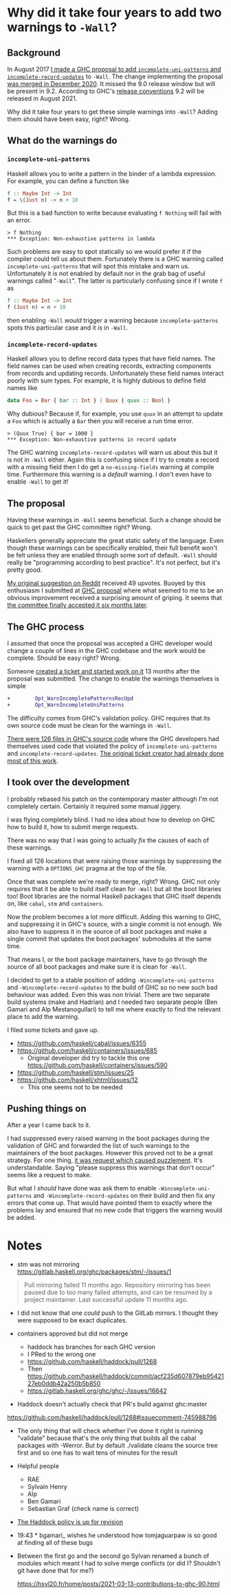 # Why did it take four years to add two warnings to `-Wall`?

## Background

In August 2017 [I made a GHC proposal to add `incomplete-uni-patterns`
and
`incomplete-record-updates`](https://github.com/ghc-proposals/ghc-proposals/pull/71)
to `-Wall`.  The change implementing the proposal [was merged in
December
2020](https://gitlab.haskell.org/ghc/ghc/-/merge_requests/4614).  It
missed the 9.0 release window but will be present in 9.2.  According
to GHC's [release
conventions](https://gitlab.haskell.org/ghc/ghc/-/wikis/working-conventions/releases)
9.2 will be released in August 2021.

Why did it take four years to get these simple warnings into `-Wall`?
Adding them should have been easy, right?  Wrong.

## What do the warnings do

### `incomplete-uni-patterns`

Haskell allows you to write a pattern in the binder of a lambda
expression.  For example, you can define a function like

```haskell
f :: Maybe Int -> Int
f = \(Just n) -> n + 10
```

But this is a bad function to write because evaluating `f Nothing`
will fail with an error.

```
> f Nothing
*** Exception: Non-exhaustive patterns in lambda
```

Such problems are easy to spot statically so we would prefer it if the
compiler could tell us about them.  Fortunately there is a GHC warning
called `incomplete-uni-patterns` that will spot this mistake and warn
us.  Unfortunately it is not enabled by default nor in the grab bag of
useful warnings called "`-Wall`".  The latter is particularly
confusing since if I wrote `f` as

```haskell
f :: Maybe Int -> Int
f (Just n) = n + 10
```

then enabling `-Wall` *would* trigger a warning because
`incomplete-patterns` spots this particular case and it *is* in
`-Wall`.

### `incomplete-record-updates`

Haskell allows you to define record data types that have field names.
The field names can be used when creating records, extracting
components from records and updating records.  Unfortunately these
field names interact poorly with sum types.  For example, it is highly
dubious to define field names like

```haskell
data Foo = Bar { bar :: Int } | Quux { quux :: Bool }
```

Why dubious?  Because if, for example, you use `quux` in an attempt to
update a `Foo` which is actually a `Bar` then you will receive a run
time error.

```
> (Quux True) { bar = 1000 }
*** Exception: Non-exhaustive patterns in record update
```

The GHC warning `incomplete-record-updates` will warn us about this
but it is not in `-Wall` either.  Again this is confusing since if I
try to create a record with a missing field then I do get a
`no-missing-fields` warning at compile time.  Furthermore this warning
is a *default* warning.  I don't even have to enable `-Wall` to get
it!

## The proposal

Having these warnings in `-Wall` seems beneficial. Such a change
should be quick to get past the GHC committee right?  Wrong.

Haskellers generally appreciate the great static safety of the
language.  Even though these warnings can be specifically enabled,
their full benefit won't be felt unless they are enabled through some
sort of default.  `-Wall` should really be "programming according to
best practice".  It's not perfect, but it's pretty good.

[My original suggestion on
Reddit](https://www.reddit.com/r/haskell/comments/6q9tcp/ghc_warnings_you_should_use_in_addition_to_wall/dkvrk0e/)
received 49 upvotes.  Buoyed by this enthusiasm I submitted at [GHC
proposal](https://github.com/ghc-proposals/ghc-proposals/pull/71)
where what seemed to me to be an obvious improvement received a
surprising amount of griping.  It seems that [the committee finally
accepted it six months
later](https://github.com/ghc-proposals/ghc-proposals/pull/71#issuecomment-364714258).

## The GHC process

I assumed that once the proposal was accepted a GHC developer would
change a couple of lines in the GHC codebase and the work would be
complete.  Should be easy right?  Wrong.

Someone [created a ticket and started work on
it](https://gitlab.haskell.org/ghc/ghc/-/issues/15656) 13 months after
the proposal was submitted.  The change to enable the warnings
themselves is simple

```patch
+        Opt_WarnIncompletePatternsRecUpd
+        Opt_WarnIncompleteUniPatterns
```

The difficulty comes from GHC's validation policy.  GHC requires that
its own source code must be clean for the warnings in `-Wall`.

[There were 126 files in GHC's source
code](https://gitlab.haskell.org/ghc/ghc/-/commit/4bada77d5882974514d85d4bd0fd4e1801dad755)
where the GHC developers had themselves used code that violated the
policy of `incomplete-uni-patterns` and `incomplete-record-updates`.
[The original ticket creator had already done most of this
work](https://gitlab.haskell.org/ghc/ghc/-/merge_requests/181).


## I took over the development

I probably rebased his patch on the contemporary master although I'm
not completely certain.  Certainly it required some manual jiggery.

I was flying completely blind.  I had no idea about how to develop on
GHC how to build it, how to submit merge requests.

There was no way that I was going to actually *fix* the causes of each
of these warnings.

I fixed all 126 locations that were raising those warnings by
suppressing the warning with a `OPTIONS_GHC` pragma at the top of the
file.

Once that was complete we're ready to merge, right?  Wrong.  GHC not
only requires that it be able to build itself clean for `-Wall` but
all the boot libraries too!  Boot libraries are the normal Haskell
packages that GHC itself depends on, like `cabal`, `stm` and
`containers`.

Now the problem becomes a lot more difficult.  Adding this warning to
GHC, and suppressing it in GHC's source, with a single commit is not
enough.  We also have to suppress it in the source of all boot
packages and make a single commit that updates the boot packages'
submodules at the same time.

That means I, or the boot package maintainers, have to go through the
source of all boot packages and make sure it is clean for `-Wall`.

I decided to get to a stable position of adding
`-Wincomplete-uni-patterns` and `-Wincomplete-record-updates` to the
build of GHC so no new such bad behaviour was added.  Even this was
non trivial.  There are two separate build systems (make and Hadrian)
and I needed two separate people (Ben Gamari and Alp Mestanogullari)
to tell me where exactly to find the relevant place to add the
warning.

I filed some tickets and gave up.

  * <https://github.com/haskell/cabal/issues/6355>
  * <https://github.com/haskell/containers/issues/685>
      * Original developer did try to tackle this one
        <https://github.com/haskell/containers/issues/590>
  * <https://github.com/haskell/stm/issues/25>
  * <https://github.com/haskell/xhtml/issues/12>
      * This one seems not to be needed

## Pushing things on

After a year I came back to it.

I had suppressed every raised warning in the boot packages during the
validation of GHC and forwarded the list of such warnings to the
maintainers of the boot packages.  However this proved not to be a
great strategy.  For one thing, [it was request which caused
puzzlement](https://github.com/haskell/cabal/issues/6355#issuecomment-554724281).
It's understandable.  Saying "please suppress this warnings that don't
occur" seems like a request to make.

But what I *should* have done was ask them to enable
`-Wincomplete-uni-patterns` and `-Wincomplete-record-updates` on their
build and then fix any errors that come up. That would have pointed
them to exactly where the problems lay and ensured that no new code
that triggers the warning would be added.

# Notes


* stm was not mirroring https://gitlab.haskell.org/ghc/packages/stm/-/issues/1

> Pull mirroring failed 11 months ago.  Repository mirroring has been
> paused due to too many failed attempts, and can be resumed by a
> project maintainer.  Last successful update 11 months ago.

* I did not know that one *could* push to the GitLab mirrors.  I
  thought they were supposed to be exact duplicates.

* containers approved but did not merge
  * haddock has branches for each GHC version
  * I PRed to the wrong one
  * https://github.com/haskell/haddock/pull/1268
  * Then https://github.com/haskell/haddock/commit/acf235d607879eb9542127eb0ddb42a250b5b850
  * https://gitlab.haskell.org/ghc/ghc/-/issues/16642

* Haddock doesn't actually check that PR's build against ghc:master

https://github.com/haskell/haddock/pull/1268#issuecomment-745988796

* The only thing that will check whether I've done it right is running
  "validate" because that's the only thing that builds all the cabal
  packages with -Werror.  But by default ./validate cleans the source
  tree first and so one has to wait tens of minutes for the result

* Helpful people
  * RAE
  * Sylvain Henry
  * Alp
  * Ben Gamari
  * Sebastian Graf (check name is correct)

* [The Haddock policy is up for
  revision](https://hackmd.io/zXC78N8JTPi34BTXHBaFgg)

* 19:43  * bgamari_ wishes he understood how tomjaguarpaw is so good at finding all of these bugs

* Between the first go and the second go Sylvan renamed a bunch of
  modules which meant I had to solve merge conflicts (or did I?
  Shouldn't git have done that for me?)

  https://hsyl20.fr/home/posts/2021-03-13-contributions-to-ghc-90.html
